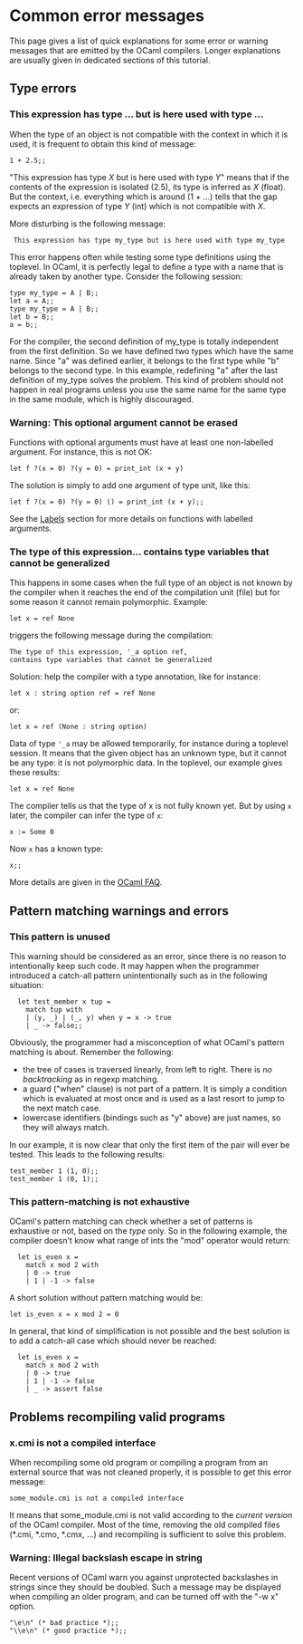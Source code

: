 Common error messages
=====================

This page gives a list of quick explanations for some error or warning
messages that are emitted by the OCaml compilers. Longer explanations
are usually given in dedicated sections of this tutorial.

Type errors
-----------

### This expression has type ... but is here used with type ...

When the type of an object is not compatible with the context in which
it is used, it is frequent to obtain this kind of message:

~~~~ {ml:content="ocaml"}
1 + 2.5;;
~~~~

"This expression has type *X* but is here used with type *Y*" means that
if the contents of the expression is isolated (2.5), its type is
inferred as *X* (float). But the context, i.e. everything which is
around (1 + ...) tells that the gap expects an expression of type *Y*
(int) which is not compatible with *X*.

More disturbing is the following message:

     This expression has type my_type but is here used with type my_type

This error happens often while testing some type definitions using the
toplevel. In OCaml, it is perfectly legal to define a type with a name
that is already taken by another type. Consider the following session:

~~~~ {ml:content="ocaml"}
type my_type = A | B;;
let a = A;;
type my_type = A | B;;
let b = B;;
a = b;;
~~~~

For the compiler, the second definition of my\_type is totally
independent from the first definition. So we have defined two types
which have the same name. Since "a" was defined earlier, it belongs to
the first type while "b" belongs to the second type. In this example,
redefining "a" after the last definition of my\_type solves the problem.
This kind of problem should not happen in real programs unless you use
the same name for the same type in the same module, which is highly
discouraged.

### Warning: This optional argument cannot be erased

Functions with optional arguments must have at least one non-labelled
argument. For instance, this is not OK:

~~~~ {ml:content="ocaml"}
let f ?(x = 0) ?(y = 0) = print_int (x + y)
~~~~

The solution is simply to add one argument of type unit, like this:

~~~~ {ml:content="ocaml"}
let f ?(x = 0) ?(y = 0) () = print_int (x + y);;
~~~~

See the [Labels](labels.html "Labels") section for more details on
functions with labelled arguments.

### The type of this expression... contains type variables that cannot be generalized

This happens in some cases when the full type of an object is not known
by the compiler when it reaches the end of the compilation unit (file)
but for some reason it cannot remain polymorphic. Example:

~~~~ {ml:content="ocaml noeval"}
let x = ref None
~~~~

triggers the following message during the compilation:

    The type of this expression, '_a option ref,
    contains type variables that cannot be generalized

Solution: help the compiler with a type annotation, like for instance:

~~~~ {ml:content="ocaml noeval"}
let x : string option ref = ref None
~~~~

or:

~~~~ {ml:content="ocaml noeval"}
let x = ref (None : string option)
~~~~

Data of type `'_a` may be allowed temporarily, for instance during a
toplevel session. It means that the given object has an unknown type,
but it cannot be any type: it is not polymorphic data. In the toplevel,
our example gives these results:

~~~~ {ml:content="ocaml"}
let x = ref None
~~~~

The compiler tells us that the type of x is not fully known yet. But by
using `x` later, the compiler can infer the type of `x`:

~~~~ {ml:content="ocaml"}
x := Some 0
~~~~

Now `x` has a known type:

~~~~ {ml:content="ocaml"}
x;;
~~~~

More details are given in the [OCaml
FAQ](http://caml.inria.fr/pub/old_caml_site/FAQ/FAQ_EXPERT-eng.html#variables_de_types_faibles "http://caml.inria.fr/pub/old_caml_site/FAQ/FAQ_EXPERT-eng.html#variables_de_types_faibles").

Pattern matching warnings and errors
------------------------------------

### This pattern is unused

This warning should be considered as an error, since there is no reason
to intentionally keep such code. It may happen when the programmer
introduced a catch-all pattern unintentionally such as in the following
situation:

~~~~ {ml:content="ocaml"}
  let test_member x tup =
    match tup with
    | (y, _) | (_, y) when y = x -> true
    | _ -> false;;
~~~~

Obviously, the programmer had a misconception of what OCaml's pattern
matching is about. Remember the following:

-   the tree of cases is traversed linearly, from left to right. There
    is *no backtracking* as in regexp matching.
-   a guard ("when" clause) is not part of a pattern. It is simply a
    condition which is evaluated at most once and is used as a last
    resort to jump to the next match case.
-   lowercase identifiers (bindings such as "y" above) are just names,
    so they will always match.

In our example, it is now clear that only the first item of the pair
will ever be tested. This leads to the following results:

~~~~ {ml:content="ocaml"}
test_member 1 (1, 0);;
test_member 1 (0, 1);;
~~~~

### This pattern-matching is not exhaustive

OCaml's pattern matching can check whether a set of patterns is
exhaustive or not, based on the *type* only. So in the following
example, the compiler doesn't know what range of ints the "mod" operator
would return:

~~~~ {ml:content="ocaml"}
  let is_even x =
    match x mod 2 with
    | 0 -> true
    | 1 | -1 -> false
~~~~

A short solution without pattern matching would be:

~~~~ {ml:content="ocaml"}
let is_even x = x mod 2 = 0
~~~~

In general, that kind of simplification is not possible and the best
solution is to add a catch-all case which should never be reached:

~~~~ {ml:content="ocaml"}
  let is_even x =
    match x mod 2 with
    | 0 -> true
    | 1 | -1 -> false
    | _ -> assert false
~~~~

Problems recompiling valid programs
-----------------------------------

### x.cmi is not a compiled interface

When recompiling some old program or compiling a program from an
external source that was not cleaned properly, it is possible to get
this error message:

    some_module.cmi is not a compiled interface

It means that some\_module.cmi is not valid according to the *current
version* of the OCaml compiler. Most of the time, removing the old
compiled files (\*.cmi, \*.cmo, \*.cmx, ...) and recompiling is
sufficient to solve this problem.

### Warning: Illegal backslash escape in string

Recent versions of OCaml warn you against unprotected backslashes in
strings since they should be doubled. Such a message may be displayed
when compiling an older program, and can be turned off with the "-w x"
option.

~~~~ {ml:content="ocaml"}
"\e\n" (* bad practice *);;
"\\e\n" (* good practice *);;
~~~~
